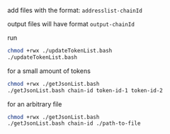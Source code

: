 add files with the format:
`addresslist-chainId`

output files will have format
`output-chainId`

run

```bash
chmod +rwx ./updateTokenList.bash
./updateTokenList.bash
```

for a small amount of tokens

```bash
chmod +rwx ./getJsonList.bash
./getJsonList.bash chain-id token-id-1 token-id-2
```

for an arbitrary file

```bash
chmod +rwx ./getJsonList.bash
./getJsonList.bash chain-id ./path-to-file
```
